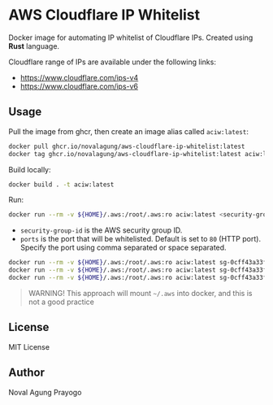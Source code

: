 # AWS Cloudflare IP Whitelist

Docker image for automating IP whitelist of Cloudflare IPs. Created using **Rust** language.

Cloudflare range of IPs are available under the following links:

- https://www.cloudflare.com/ips-v4
- https://www.cloudflare.com/ips-v6

## Usage

Pull the image from ghcr, then create an image alias called `aciw:latest`:

```bash
docker pull ghcr.io/novalagung/aws-cloudflare-ip-whitelist:latest
docker tag ghcr.io/novalagung/aws-cloudflare-ip-whitelist:latest aciw:latest
```

Build locally:

```bash
docker build . -t aciw:latest
```

Run:

```bash
docker run --rm -v ${HOME}/.aws:/root/.aws:ro aciw:latest <security-group-id> [<ports>, ...]
```

- `security-group-id` is the AWS security group ID.
- `ports` is the port that will be whitelisted. Default is set to `80` (HTTP port). Specify the port using comma separated or space separated.

```bash
docker run --rm -v ${HOME}/.aws:/root/.aws:ro aciw:latest sg-0cff43a33f085df79
docker run --rm -v ${HOME}/.aws:/root/.aws:ro aciw:latest sg-0cff43a33f085df79 80,443
docker run --rm -v ${HOME}/.aws:/root/.aws:ro aciw:latest sg-0cff43a33f085df79 80 443
```

> WARNING! This approach will mount `~/.aws` into docker, and this is not a good practice

## License

MIT License

## Author

Noval Agung Prayogo
